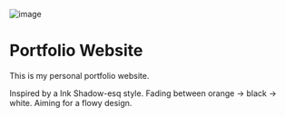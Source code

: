 ![image](https://github.com/user-attachments/assets/b024cbaa-36e8-42a8-b981-b24d1a4a8757)
# Portfolio Website
This is my personal portfolio website.

Inspired by a Ink Shadow-esq style. Fading between orange -> black -> white. Aiming for a flowy design.

